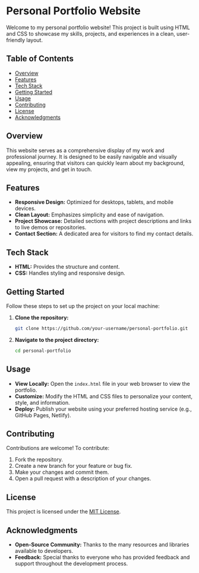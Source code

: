 # Personal Portfolio Website

Welcome to my personal portfolio website! This project is built using HTML and CSS to showcase my skills, projects, and experiences in a clean, user-friendly layout.

## Table of Contents
- [Overview](#overview)
- [Features](#features)
- [Tech Stack](#tech-stack)
- [Getting Started](#getting-started)
- [Usage](#usage)
- [Contributing](#contributing)
- [License](#license)
- [Acknowledgments](#acknowledgments)

## Overview
This website serves as a comprehensive display of my work and professional journey. It is designed to be easily navigable and visually appealing, ensuring that visitors can quickly learn about my background, view my projects, and get in touch.

## Features
- **Responsive Design:** Optimized for desktops, tablets, and mobile devices.
- **Clean Layout:** Emphasizes simplicity and ease of navigation.
- **Project Showcase:** Detailed sections with project descriptions and links to live demos or repositories.
- **Contact Section:** A dedicated area for visitors to find my contact details.

## Tech Stack
- **HTML:** Provides the structure and content.
- **CSS:** Handles styling and responsive design.

## Getting Started
Follow these steps to set up the project on your local machine:

1. **Clone the repository:**
   ```bash
   git clone https://github.com/your-username/personal-portfolio.git
   ```
2. **Navigate to the project directory:**
   ```bash
   cd personal-portfolio
   ```

## Usage
- **View Locally:** Open the `index.html` file in your web browser to view the portfolio.
- **Customize:** Modify the HTML and CSS files to personalize your content, style, and information.
- **Deploy:** Publish your website using your preferred hosting service (e.g., GitHub Pages, Netlify).

## Contributing
Contributions are welcome! To contribute:
1. Fork the repository.
2. Create a new branch for your feature or bug fix.
3. Make your changes and commit them.
4. Open a pull request with a description of your changes.

## License
This project is licensed under the [MIT License](LICENSE).

## Acknowledgments
- **Open-Source Community:** Thanks to the many resources and libraries available to developers.
- **Feedback:** Special thanks to everyone who has provided feedback and support throughout the development process.
